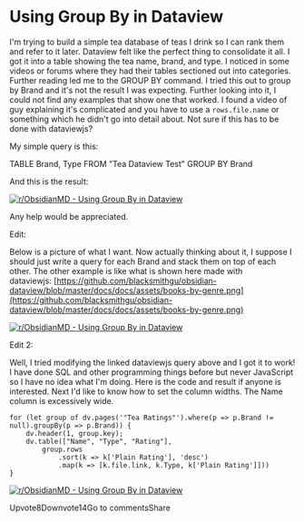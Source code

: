 # Using Group By in Dataview

I'm trying to build a simple tea database of teas I drink so I can rank them and refer to it later. Dataview felt like the perfect thing to consolidate it all. I got it into a table showing the tea name, brand, and type. I noticed in some videos or forums where they had their tables sectioned out into categories. Further reading led me to the GROUP BY command. I tried this out to group by Brand and it's not the result I was expecting. Further looking into it, I could not find any examples that show one that worked. I found a video of guy explaining it's complicated and you have to use a `rows.file.name` or something which he didn't go into detail about. Not sure if this has to be done with dataviewjs?

My simple query is this:

TABLE Brand, Type FROM "Tea Dataview Test"
GROUP BY Brand

And this is the result:

[![r/ObsidianMD - Using Group By in Dataview](https://preview.redd.it/using-group-by-in-dataview-v0-nm7ht9zcbe5a1.png?width=707&format=png&auto=webp&s=34afbd7bce21aba9e7c9c4e0914053e68f1de35a)](https://preview.redd.it/using-group-by-in-dataview-v0-nm7ht9zcbe5a1.png?width=707&format=png&auto=webp&s=34afbd7bce21aba9e7c9c4e0914053e68f1de35a "Image from r/ObsidianMD - Using Group By in Dataview")

Any help would be appreciated.

Edit:

Below is a picture of what I want. Now actually thinking about it, I suppose I should just write a query for each Brand and stack them on top of each other. The other example is like what is shown here made with dataviewjs: [https://github.com/blacksmithgu/obsidian-dataview/blob/master/docs/docs/assets/books-by-genre.png](https://github.com/blacksmithgu/obsidian-dataview/blob/master/docs/docs/assets/books-by-genre.png)

[![r/ObsidianMD - Using Group By in Dataview](https://preview.redd.it/using-group-by-in-dataview-v0-u1hhy9wz8l5a1.png?width=1282&format=png&auto=webp&s=efac970b12444a142eb445da1dee82d155a90db7)](https://preview.redd.it/using-group-by-in-dataview-v0-u1hhy9wz8l5a1.png?width=1282&format=png&auto=webp&s=efac970b12444a142eb445da1dee82d155a90db7 "Image from r/ObsidianMD - Using Group By in Dataview")

Edit 2:

Well, I tried modifying the linked dataviewjs query above and I got it to work! I have done SQL and other programming things before but never JavaScript so I have no idea what I'm doing. Here is the code and result if anyone is interested. Next I'd like to know how to set the column widths. The Name column is excessively wide.

```dataviewjs
for (let group of dv.pages('"Tea Ratings"').where(p => p.Brand != null).groupBy(p => p.Brand)) {
	dv.header(1, group.key);
	dv.table(["Name", "Type", "Rating"],
		group.rows
			.sort(k => k['Plain Rating'], 'desc')
			.map(k => [k.file.link, k.Type, k['Plain Rating']]))
}
```

[![r/ObsidianMD - Using Group By in Dataview](https://preview.redd.it/using-group-by-in-dataview-v0-e591y31hel5a1.png?width=1107&format=png&auto=webp&s=499b1a5e615179b985e73f1ab043c1ba00959920)](https://preview.redd.it/using-group-by-in-dataview-v0-e591y31hel5a1.png?width=1107&format=png&auto=webp&s=499b1a5e615179b985e73f1ab043c1ba00959920 "Image from r/ObsidianMD - Using Group By in Dataview")

Upvote8Downvote14Go to commentsShare